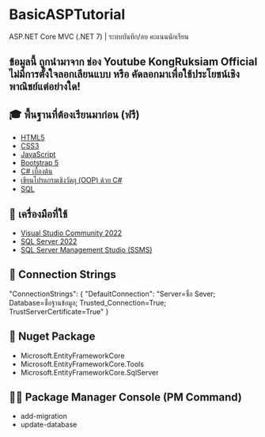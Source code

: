 # BasicASPTutorial
ASP.NET Core MVC (.NET 7) | ระบบบันทึก/ลบ คะแนนนักเรียน

## ข้อมูลนี้ ถูกนำมาจาก ช่อง Youtube KongRuksiam Official ไม่มีการตั้งใจลอกเลียนแบบ หรือ คัดลอกมาเพื่อใช้ประโยชน์เชิงพาณิชย์แต่อย่างใด!

## 🎓 พื้นฐานที่ต้องเรียนมาก่อน (ฟรี)
- [HTML5](https://www.youtube.com/watch?v=0hfeNPM7piw&list=PLltVQYLz1BMDf-N2ZmyJKEv4VlpM_9m67)
- [CSS3](https://www.youtube.com/watch?v=HcInSUzhaUc&list=PLltVQYLz1BMBeWsNwB06VT3t8m5575qCP)
- [JavaScript](https://www.youtube.com/watch?v=AbjY-ajKgSI&list=PLltVQYLz1BMDsB7SrMh8x6uDTfl7LdNlP)
- [Bootstrap 5](https://www.youtube.com/watch?v=El7FovOjfjE&list=PLltVQYLz1BMDNdxqTqiOm-D2CN3J2PF-F)
- [C# เบื้องต้น](https://www.youtube.com/playlist?list=PLltVQYLz1BMAq2fsXLKzGS1eFNxl0-z0I)
- [เขียนโปรแกรมเชิงวัตถุ (OOP) ด้วย C#](https://www.youtube.com/playlist?list=PLltVQYLz1BMAkJNArwlMybfNpjW8lfSfZ)
- [SQL](https://www.youtube.com/watch?v=sgQiJ-8Ra8c&list=PLltVQYLz1BMAP6veiejiMdwX7J9GqmkZS)

## 🎯 เครื่องมือที่ใช้
- [Visual Studio Community 2022](https://visualstudio.microsoft.com/)
- [SQL Server 2022](https://www.microsoft.com/en-us/sql-server/sql-server-downloads)
- [SQL Server Management Studio (SSMS)](https://learn.microsoft.com/en-us/sql/ssms/download-sql-server-management-studio-ssms?view=sql-server-ver16)

## 💎 Connection Strings
"ConnectionStrings": { "DefaultConnection": "Server=ชื่อ Sever;
					     Database=ชื่อฐานข้อมูล;
					     Trusted_Connection=True;
					     TrustServerCertificate=True" 
}

## 🎨 Nuget Package
- Microsoft.EntityFrameworkCore
- Microsoft.EntityFrameworkCore.Tools
- Microsoft.EntityFrameworkCore.SqlServer

## 👨‍💻 Package Manager Console (PM Command)
- add-migration
- update-database

